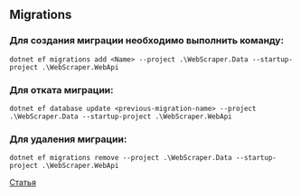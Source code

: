 ﻿## Migrations
### Для создания миграции необходимо выполнить команду:
```
dotnet ef migrations add <Name> --project .\WebScraper.Data --startup-project .\WebScraper.WebApi
```
### Для отката миграции:
```
dotnet ef database update <previous-migration-name> --project .\WebScraper.Data --startup-project .\WebScraper.WebApi
```
### Для удаления миграции:
```
dotnet ef migrations remove --project .\WebScraper.Data --startup-project .\WebScraper.WebApi
```
[Статья](https://rajbos.github.io/blog/2020/04/23/EntityFramework-Core-NET-Standard-Migrations)